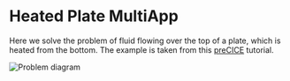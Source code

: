 # Heated Plate MultiApp

Here we solve the problem of fluid flowing over the top of a plate,
which is heated from the bottom.
The example is taken from this
[preCICE](http://precice.org/tutorials-flow-over-heated-plate.html) tutorial.

![Problem diagram](./heated_plate.drawio.svg)
